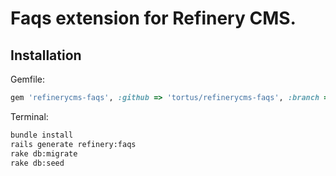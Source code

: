 # Faqs extension for Refinery CMS.

## Installation

Gemfile:
```ruby
gem 'refinerycms-faqs', :github => 'tortus/refinerycms-faqs', :branch => '2-1-stable'
```
Terminal:
```sh
bundle install
rails generate refinery:faqs
rake db:migrate
rake db:seed
```
